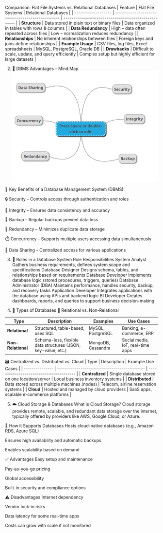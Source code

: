 Comparison: Flat File Systems vs. Relational Databases
| Feature             | Flat File Systems                                 | Relational Databases                                  |
| ------------------- | ------------------------------------------------- | ----------------------------------------------------- |
| **Structure**       | Data stored in plain text or binary files         | Data organized in tables with rows & columns          |
| **Data Redundancy** | High – data often repeated across files           | Low – normalization reduces redundancy                |
| **Relationships**   | No inherent relationships between files           | Foreign keys and joins define relationships           |
| **Example Usage**   | CSV files, log files, Excel spreadsheets          | MySQL, PostgreSQL, Oracle DB                          |
| **Drawbacks**       | Difficult to scale, update, and query efficiently | Complex setup but highly efficient for large datasets |

2. 🧠 DBMS Advantages – Mind Map
![alt text](image.png)


📌 Key Benefits of a Database Management System (DBMS):

🔒 Security – Controls access through authentication and roles

📏 Integrity – Ensures data consistency and accuracy

💾 Backup – Regular backups prevent data loss

🧬 Redundancy – Minimizes duplicate data storage

⏱️ Concurrency – Supports multiple users accessing data simultaneously

🤝 Data Sharing – Centralized access for various applications

3. 👥 Roles in a Database System
Role	Responsibilities
System Analyst	Gathers business requirements, defines system scope and specifications
Database Designer	Designs schema, tables, and relationships based on requirements
Database Developer	Implements database logic (stored procedures, triggers, queries)
Database Administrator (DBA)	Maintains performance, handles security, backup, and recovery tasks
Application Developer	Integrates applications with the database using APIs and backend logic
BI Developer	Creates dashboards, reports, and queries to support business decision-making

4. 🔄 Types of Databases
📘 Relational vs. Non-Relational

| Type               | Description                                                   | Examples           | Use Cases                         |
| ------------------ | ------------------------------------------------------------- | ------------------ | --------------------------------- |
| **Relational**     | Structured, table-based, uses SQL                             | MySQL, PostgreSQL  | Banking, e-commerce, ERP          |
| **Non-Relational** | Schema-less, flexible data structures (JSON, key-value, etc.) | MongoDB, Cassandra | Social media, IoT, real-time apps |



🗃️ Centralized vs. Distributed vs. Cloud
| Type            | Description                                   | Example Use Cases                        |
| --------------- | --------------------------------------------- | ---------------------------------------- |
| **Centralized** | Single database stored on one location/server | Local business inventory systems         |
| **Distributed** | Data stored across multiple machines (nodes)  | Telecom, airline reservation systems     |
| **Cloud**       | Hosted and managed by cloud providers         | SaaS apps, scalable e-commerce platforms |


5. ☁️ Cloud Storage & Databases
What is Cloud Storage?
Cloud storage provides remote, scalable, and redundant data storage over the internet, typically offered by providers like AWS, Google Cloud, or Azure.

🧩 How it Supports Databases
Hosts cloud-native databases (e.g., Amazon RDS, Azure SQL)

Ensures high availability and automatic backups

Enables scalability based on demand

✅ Advantages
Easy setup and maintenance

Pay-as-you-go pricing

Global accessibility

Built-in security and compliance options

⚠️ Disadvantages
Internet dependency

Vendor lock-in risks

Data latency for some real-time apps

Costs can grow with scale if not monitored

